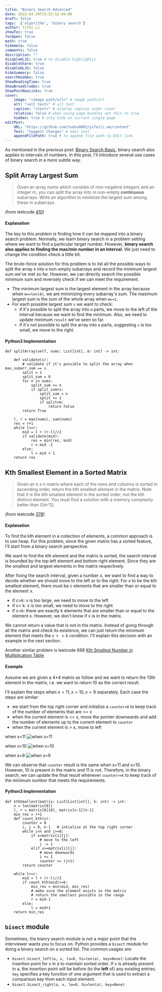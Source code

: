 ```yaml
---
title: "Binary Search Advanced"
date: 2022-03-29T23:52:52-04:00
draft: false
tags:  ['algorithm', 'binary search']
author: Yifei Li
showToc: true
TocOpen: false
math: true
hidemeta: false
comments: false
description: ""
disableHLJS: true # to disable highlightjs
disableShare: true
disableHLJS: false
hideSummary: false
searchHidden: true
ShowReadingTime: true
ShowBreadCrumbs: true
ShowPostNavLinks: true
cover:
    image: "<image path/url>" # image path/url
    alt: "<alt text>" # alt text
    caption: "<text>" # display caption under cover
    relative: false # when using page bundles set this to true
    hidden: true # only hide on current single page
editPost:
    URL: "https://github.com/tudou0002/yifeili.me/content"
    Text: "Suggest Changes" # edit text
    appendFilePath: true # to append file path to Edit link
---
```


As mentioned in the previous post: [Binary Search Basic](https://www.yifeili.me/posts/binary-search-basic/), binary search also applies to intervals of numbers. In this post, I'll introduce several use cases of binary search in a more subtle way. 

## Split Array Largest Sum
>Given an array nums which consists of non-negative integers and an integer m, you can split the array into m non-empty **continuous** subarrays.
Write an algorithm to minimize the largest sum among these m subarrays.

(from leetcode [410](https://leetcode.com/problems/split-array-largest-sum/))

#### Explanation

The key to this problem is finding how it can be mapped into a binary search problem. Normally, we learn binary search in a problem setting where we want to find a particular target number. However, **binary search also applies to finding the max/min number in an interval**. We just need to change the condition check a little bit.

The brute-force solution for this problem is to list all the possible ways to split the array `A` into `m` non-empty subarrays and record the minimum largest sum we've met so far. However, we can directly search the possible minimum sum and reversely check if we can meet the requirement. 
- The minimum largest sum is the largest element in the array because when `m==len(A)`, we are minimizing every subarray's sum. The maximum largest sum is the sum of the whole array when `m==1`. 
- For each possible largest sum `s` we want to check: 
    - if it's possible to split the array into `m` parts, we move to the left of the interval because we want to find the minimum. Also, we need to update minimum `result` we've seen so far. 
    - if it's not possible to split the array into `m` parts, suggesting `s` is too small, we move to the right.

#### Python3 Implementation
```python3
def splitArray(self, nums: List[int], m: int) -> int: 

    def validate(s):
        # validate if it's possible to split the array when max_subarr_sum == s
        split = 1
        split_sum = 0
        for n in nums:
            split_sum += n
            if split_sum>s:
                split_sum = n
                split += 1
                if split>m:
                    return False
        return True
    
    l, r = max(nums), sum(nums)
    res = r+1
    while l<=r:
        mid = l + (r-l)//2
        if validate(mid):
            res = min(res, mid)
            r = mid -1
        else:
            l = mid + 1
    return res
```

## Kth Smallest Element in a Sorted Matrix
>Given an n x n matrix where each of the rows and columns is sorted in ascending order, return the kth smallest element in the matrix.
Note that it is the kth smallest element in the sorted order, not the kth distinct element.
You must find a solution with a memory complexity better than O(n^2).

(from leetcode [378](https://leetcode.com/problems/kth-smallest-element-in-a-sorted-matrix/))

#### Explanation
To find the kth element in a collection of elements, a common approach is to use heap. For this problem, since the given matrix has a sorted feature, I'll start from a binary search perspective. 

We want to find the kth element and the matrix is sorted, the search interval is bounded by the top left element and bottom right element. Since they are the smallest and largest elements in the matrix respectively. 

After fixing the search interval, given a number $x$, we want to find a way to decide whether we should move to the left or to the right. For $x$ to be the kth smallest element, there must be $c$ elements that are smaller than or equal to the element x. 
- if c>k: x is too large, we need to move to the left
- if c< k: x is too small, we need to move to the right
- if c=k: there are exactly k elements that are smaller than or equal to the element x. However, we don't know if x is in the matrix. 

We cannot return a value that is not in the matrix. Instead of going through all the matrix and check its existence, we can just return the minimum element that meets the $c>=k$ condition. I'll explain this decision with an example in the next section.

Another similar problem is leetcode 668 [Kth Smallest Number in Multiplication Table](https://leetcode.com/problems/kth-smallest-number-in-multiplication-table/) 

#### Example
Assume we are given a 4*4 matrix as follow and we want to return the 13th element in the matrix, i.e. we want to return 10 as the correct result. 

I'll explain the steps when $x=11, x=10, x=9$ separately. Each case the steps are similar:
- we start from the top right corner and initialize a `counter=0` to keep track of the number of elements that are <= x
- when the current element is <= x, move the pointer downwards and add the number of elements up to the current element to `counter` 
- when the current element is > x, move to left

when x=11
![when x=11](/kth_matrix_10_11.PNG#center)

when x=10
![when x=10](/kth_matrix_10_11.PNG#center)

when x=9
![when x=9](/kth_matrix_9.PNG#center)

We can observe that `counter` result is the same when x=11 and x=10. However, 10 is present in the matrix and 11 is not. Therefore, in the binary search, we can update the final result whenever `counter>=k` to keep track of the minimum number that meets the requirements.


#### Python3 Implementation
```python3
def kthSmallest(matrix: List[List[int]], k: int) -> int:
    n = len(matrix[0])
    l, r = matrix[0][0], matrix[n-1][n-1]
    min_res = r+1
    def count_kth(x):
        counter = 0
        i, j = 0, n-1   # intialize at the top right corner
        while i<n and j>=0:
            if x<matrix[i][j]:
                # move to the left
                j -= 1
            elif x>=matrix[i][j]:
                # move downwards
                i += 1
                counter += (j+1)
        return counter
    
    while l<=r:
        mid = l + (r-l)//2
        if count_kth(mid)>=k:
            min_res = min(mid, min_res)
            # make sure the element exists in the matrix
            # return the smallest possible in the range
            r = mid-1
        else:
            l = mid+1
    return min_res
```

## `bisect` module
Sometimes, the bianry search module is not a major point that the interviewer wants you to focus on. Python provides a `bisect` module for doing a binary search on a sorted list. The common usages are:
- `bisect.bisect_left(a, x, lo=0, hi=len(a), key=None)`: Locate the insertion point for x in a to maintain sorted order. If x is already present in a, the insertion point will be before (to the **left** of) any existing entries. `key` specifies a key function of one argument that is used to extract a comparison key from each input element.
- `bisect.bisect_right(a, x, lo=0, hi=len(a), key=None)`

